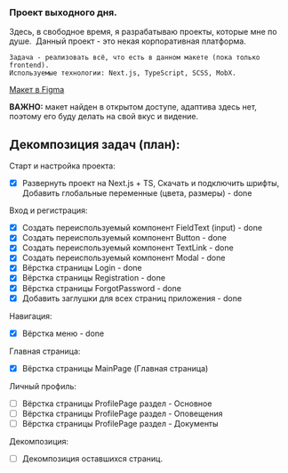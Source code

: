 ### Проект выходного дня.

Здесь, в свободное время, я разрабатываю проекты, которые мне по душе.  Данный проект - это некая корпоративная платформа.

```
Задача - реализовать всё, что есть в данном макете (пока только frontend).
Используемые технологии: Next.js, TypeScript, SCSS, MobX.
```

[Макет в Figma](<https://www.figma.com/file/m5CG1mdmpImOuZZGTq9NDc/Untitled-(Copy)?type=design&mode=design&t=YvOUed0OotCPU1tx-0>)

**ВАЖНО:** макет найден в открытом доступе, адаптива здесь нет, поэтому его буду делать на свой вкус и видение.

## Декомпозиция задач (план):

Старт и настройка проекта:

-   [x] Развернуть проект на Next.js + TS, Скачать и подключить шрифты, Добавить глобальные переменные (цвета, размеры) - done

Вход и регистрация:

-   [x] Создать переиспользуемый компонент FieldText (input) - done
-   [x] Создать переиспользуемый компонент Button - done
-   [x] Создать переиспользуемый компонент TextLink - done
-   [x] Создать переиспользуемый компонент Modal - done
-   [x] Вёрстка страницы Login - done
-   [x] Вёрстка страницы Registration - done
-   [x] Вёрстка страницы ForgotPassword - done
-   [x] Добавить заглушки для всех страниц приложения - done

Навигация:

-   [x] Вёрстка меню - done

Главная страница:

-   [x] Вёрстка страницы MainPage (Главная страница)

Личный профиль:

-   [ ] Вёрстка страницы ProfilePage раздел - Основное
-   [ ] Вёрстка страницы ProfilePage раздел - Оповещения
-   [ ] Вёрстка страницы ProfilePage раздел - Документы

Декомпозиция:

-   [ ] Декомпозиция оставшихся страниц.
